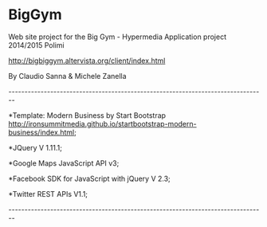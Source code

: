 # BigGym
Web site project for the Big Gym - Hypermedia Application project 2014/2015 Polimi

http://bigbiggym.altervista.org/client/index.html

By Claudio Sanna & Michele Zanella

*--------------------------------------------------------------------------------*

*Template: Modern Business by Start Bootstrap http://ironsummitmedia.github.io/startbootstrap-modern-business/index.html;

*JQuery V 1.11.1;

*Google Maps JavaScript API v3;

*Facebook SDK for JavaScript with jQuery V 2.3;

*Twitter REST APIs V1.1;

*--------------------------------------------------------------------------------*

